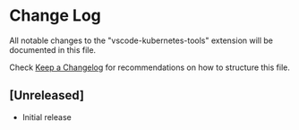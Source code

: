 # Change Log
All notable changes to the "vscode-kubernetes-tools" extension will be documented in this file.

Check [Keep a Changelog](http://keepachangelog.com/) for recommendations on how to structure this file.

## [Unreleased]
- Initial release